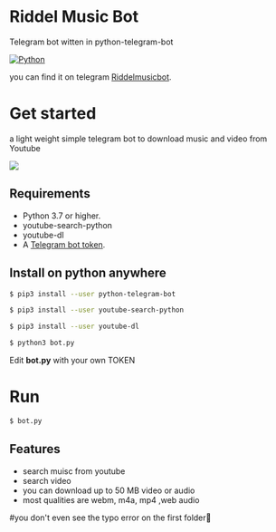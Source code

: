 # Riddel Music Bot
Telegram bot witten in python-telegram-bot


[![Python](http://forthebadge.com/images/badges/made-with-python.svg)](https://python.org)

you can find it on telegram [Riddelmusicbot](https://t.me/Riddlemusicbot). 


# Get started
a light weight simple telegram bot to download music and video from Youtube

 ![](https://telegra.ph/file/24742074427c848d77c3c.png) 
 
## Requirements

- Python 3.7 or higher.
- youtube-search-python
- youtube-dl
- A [Telegram bot token](https://t.me/botfather).


## Install on python anywhere

```sh
$ pip3 install --user python-telegram-bot

$ pip3 install --user youtube-search-python

$ pip3 install --user youtube-dl

$ python3 bot.py
```
Edit **bot.py** with your own TOKEN

# Run
```sh
$ bot.py 
```

## Features 
* search muisc from youtube
* search video
* you can download up to 50 MB video or audio
* most qualities are webm, m4a, mp4 ,web audio

#you don't even see the typo error on the first folder🙂
